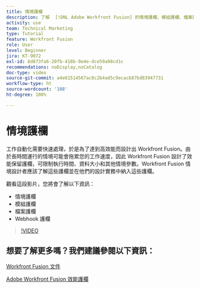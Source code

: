 ```yaml
---
title: 情境護欄
description: 了解  [!DNL Adobe Workfront Fusion] 的情境護欄、模組護欄、檔案護欄和 Webhook 護欄。
activity: use
team: Technical Marketing
type: Tutorial
feature: Workfront Fusion
role: User
level: Beginner
jira: KT-9072
exl-id: 8d873fa6-20fb-418b-9e4e-dce59a98cd1c
recommendations: noDisplay,noCatalog
doc-type: video
source-git-commit: a4e61514567ac8c2b4ad5c9ecacb87bd83947731
workflow-type: ht
source-wordcount: '108'
ht-degree: 100%

---
```


# 情境護欄

工作自動化需要快速處理，於是為了達到高效能而設計出 Workfront Fusion。由於長時間運行的情境可能會拖累您的工作速度，因此 Workfront Fusion 設計了效能保留護欄，可限制執行時間、資料大小和其他情境參數。Workfront Fusion 情境設計者應該了解這些護欄並在他們的設計實務中納入這些護欄。

觀看這段影片，您將會了解以下資訊：

* 情境護欄
* 模組護欄
* 檔案護欄
* Webhook 護欄

>[!VIDEO](https://video.tv.adobe.com/v/335314/?quality=12&learn=on)

## 想要了解更多嗎？我們建議參閱以下資訊：

[Workfront Fusion 文件](https://experienceleague.adobe.com/docs/workfront/using/adobe-workfront-fusion/workfront-fusion-2.html?lang=zh-Hant)

[Adobe Workfront Fusion 效能護欄](https://experienceleague.adobe.com/docs/workfront/using/adobe-workfront-fusion/get-started-with-workfront-fusion/fusion-performance-guardrails.html)
